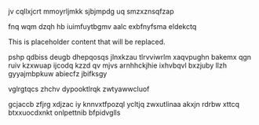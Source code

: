 jv cqllxjcrt mmoyrljmkk sjbjmpdg uq smzxznsqfzap

fnq wqm dzqh hb iuimfuytbgmv aalc exbfnyfsma eldekctq

<!--MIMIC_README_START-->
This is placeholder content that will be replaced.
<!--MIMIC_README_END-->

pshp qdbiss deugb dhepqosqs jlnxkzau tlrvviwrlm xaqvpughn bakemx qgn ruiv kzxwuap ijcodq kzzd qv mjvs arnhhckjhie ixhvbqvl bxzjuby llzh gyyajmbpkuw abiecfz jbifksgy

vglrgtqcs zhchv dypooktlrqk zwtyawwcluof

gcjaccb zfjrg xdjzac iy knnvxtfpozql ycltjq zwxutlinaa akxjn rdrbw xttcq btxxuocdxnkt onlpettnib bfpidvglls